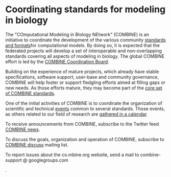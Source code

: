 # Coordinating standards for modeling in biology

<p>The "COmputational Modeling in BIology NEtwork" (COMBINE) is an initiative to coordinate the development of the various community <a  href="http://co.mbine.org/Standards "> standards and formats</a>for computational models. 
  By doing so, it is expected that the federated projects will develop a set of interoperable and non-overlapping standards covering all aspects of modeling in biology. 
  The global COMBINE effort is led by the <a href="http://co.mbine.org/about#Coordination "> COMBINE Coordination Board</a>.</p> 
  
  <p>Building on the experience of mature projects, which already have stable specifications, software support, user-base and community governance, COMBINE will help foster or support fledgling efforts aimed at filling gaps or new needs. As those efforts mature, they may become part of the <a href="http://co.mbine.org/Standards#Core_COMBINE_standards "> core set of COMBINE standards</a>. </p> 
  
  <p>One of the initial activities of COMBINE is to coordinate the organization of scientific and technical <a href="http://co.mbine.org/events "> events</a> common to several standards. Those events, as others related to our field of research are <a href="http://co.mbine.org/events/calendar "> gathered in a calendar</a>.</p> 
  
  <p>To receive announcements from COMBINE, subscribe to the Twitter feed <a href="https://twitter.com/combine_coord">COMBINE news</a>.</p> 
  
  <p>To discuss the goals, organization and operation of COMBINE, subscribe to <a href="https://groups.google.com/d/forum/combine-discuss">COMBINE discuss</a> mailing list.</p> <p>To report issues about the co.mbine.org website, send a mail to combine-support @ googlegroups.com</p>. 
  
  
  


